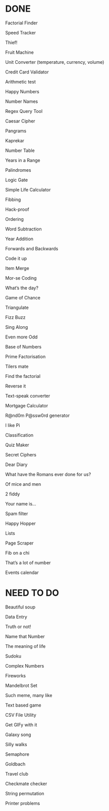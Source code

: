 # DONE 

Factorial Finder 

Speed Tracker 

Thief! 

Fruit Machine 

Unit Converter (temperature, currency, volume) 

Credit Card Validator 

Arithmetic test 

Happy Numbers 

Number Names 

Regex Query Tool 

Caesar Cipher 

Pangrams 

Kaprekar 

Number Table 

Years in a Range 

Palindromes 

Logic Gate 

Simple Life Calculator 

Fibbing 

Hack-proof 

Ordering

Word Subtraction

Year Addition

Forwards and Backwards

Code it up

Item Merge

Mor-se Coding

What’s the day?

Game of Chance

Triangulate

Fizz Buzz

Sing Along

Even more Odd

Base of Numbers

Prime Factorisation

Tilers mate

Find the factorial

Reverse it

Text-speak converter

Mortgage Calculator

R@nd0m P@ssw0rd generator

I like Pi

Classification

Quiz Maker

Secret Ciphers

Dear Diary

What have the Romans ever done for us?

Of mice and men

2 fiddy

Your name is...

Spam filter

Happy Hopper

Lists

Page Scraper

Fib on a chi

That’s a lot of number

Events calendar

# NEED TO DO

Beautiful soup

Data Entry

Truth or not!

Name that Number

The meaning of life

Sudoku

Complex Numbers

Fireworks

Mandelbrot Set

Such meme, many like

Text based game

CSV File Utility

Get GIFy with it

Galaxy song

Silly walks

Semaphore

Goldbach

Travel club

Checkmate checker

String permutation

Printer problems

